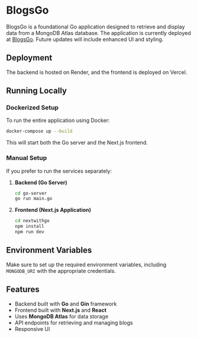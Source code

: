 # BlogsGo

BlogsGo is a foundational Go application designed to retrieve and display data from a MongoDB Atlas database. The application is currently deployed at [BlogsGo](https://pkp-blogsgo.vercel.app/). Future updates will include enhanced UI and styling.

## Deployment
The backend is hosted on Render, and the frontend is deployed on Vercel.

## Running Locally

### Dockerized Setup
To run the entire application using Docker:
```sh
docker-compose up --build
```
This will start both the Go server and the Next.js frontend.

### Manual Setup
If you prefer to run the services separately:
1. **Backend (Go Server)**
   ```sh
   cd go-server
   go run main.go
   ```
2. **Frontend (Next.js Application)**
   ```sh
   cd nextwithgo
   npm install
   npm run dev
   ```

## Environment Variables
Make sure to set up the required environment variables, including `MONGODB_URI` with the appropriate credentials.

## Features
- Backend built with **Go** and **Gin** framework
- Frontend built with **Next.js** and **React**
- Uses **MongoDB Atlas** for data storage
- API endpoints for retrieving and managing blogs
- Responsive UI

